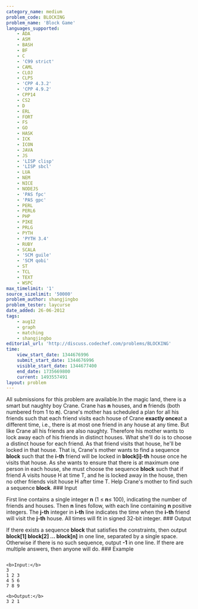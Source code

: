 ```yaml
---
category_name: medium
problem_code: BLOCKING
problem_name: 'Block Game'
languages_supported:
    - ADA
    - ASM
    - BASH
    - BF
    - C
    - 'C99 strict'
    - CAML
    - CLOJ
    - CLPS
    - 'CPP 4.3.2'
    - 'CPP 4.9.2'
    - CPP14
    - CS2
    - D
    - ERL
    - FORT
    - FS
    - GO
    - HASK
    - ICK
    - ICON
    - JAVA
    - JS
    - 'LISP clisp'
    - 'LISP sbcl'
    - LUA
    - NEM
    - NICE
    - NODEJS
    - 'PAS fpc'
    - 'PAS gpc'
    - PERL
    - PERL6
    - PHP
    - PIKE
    - PRLG
    - PYTH
    - 'PYTH 3.4'
    - RUBY
    - SCALA
    - 'SCM guile'
    - 'SCM qobi'
    - ST
    - TCL
    - TEXT
    - WSPC
max_timelimit: '1'
source_sizelimit: '50000'
problem_author: shangjingbo
problem_tester: laycurse
date_added: 26-06-2012
tags:
    - aug12
    - graph
    - matching
    - shangjingbo
editorial_url: 'http://discuss.codechef.com/problems/BLOCKING'
time:
    view_start_date: 1344676996
    submit_start_date: 1344676996
    visible_start_date: 1344677400
    end_date: 1735669800
    current: 1493557491
layout: problem
---
```

All submissions for this problem are available.In the magic land, there is a smart but naughty boy Crane. Crane has **n** houses, and **n** friends (both numbered from 1 to **n**). Crane's mother has scheduled a plan for all his friends such that each friend visits each house of Crane **exactly once**at a different time, i.e., there is at most one friend in any house at any time. But like Crane all his friends are also naughty. Therefore his mother wants to lock away each of his friends in distinct houses. What she'll do is to choose a distinct house for each friend. As that friend visits that house, he'll be locked in that house. That is, Crane's mother wants to find a sequence **block** such that the **i-th** friend will be locked in **block\[i\]-th** house once he visits that house. As she wants to ensure that there is at maximum one person in each house, she must choose the sequence **block** such that if friend A visits house H at time T, and he is locked away in the house, then no other friends visit house H after time T. Help Crane's mother to find such a sequence **block**. ### Input

First line contains a single integer **n** (1 ≤ **n**≤ 100), indicating the number of friends and houses. Then **n** lines follow, with each line containing **n** positive integers. The **j-th** integer in **i-th** line indicates the time when the **i-th** friend will visit the **j-th** house. All times will fit in signed 32-bit integer. ### Output

If there exists a sequence **block** that satisfies the constraints, then output **block\[1\] block\[2\] ... block\[n\]** in one line, separated by a single space. Otherwise if there is no such sequence, output **-1** in one line. If there are multiple answers, then anyone will do. ### Example

```

<b>Input:</b>
3
1 2 3
4 5 6
7 8 9

<b>Output:</b>
3 2 1

```